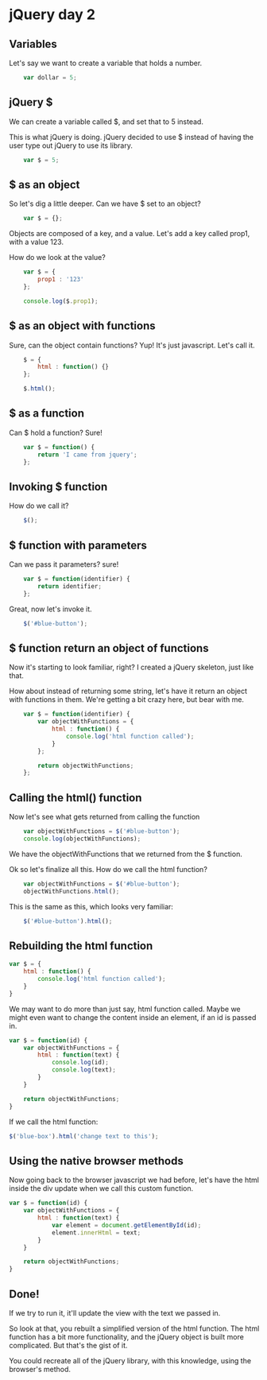 # jQuery day 2 #

## Variables ##

Let's say we want to create a variable that holds a number.

```js
	var dollar = 5;
```

## jQuery $ ##

We can create a variable called $, and set that to 5 instead.

This is what jQuery is doing. jQuery decided to use $ instead of having the user type out jQuery to use its library.

```js
	var $ = 5;
```

## $ as an object ##

So let's dig a little deeper. Can we have $ set to an object?

```js
	var $ = {};
```

Objects are composed of a key, and a value. Let's add a key called prop1, with a value 123.

How do we look at the value?

```js
	var $ = {
		prop1 : '123'
	};

	console.log($.prop1);
```

## $ as an object with functions ##

Sure, can the object contain functions? Yup! It's just javascript.
Let's call it.

```js
	$ = {
		html : function() {}
	};

	$.html();
```

## $ as a function ##

Can $ hold a function? Sure!

```js
	var $ = function() {
		return 'I came from jquery';
	};
```

## Invoking $ function ##

How do we call it?

```js
	$();
```

## $ function with parameters ##

Can we pass it parameters? sure!

```js
	var $ = function(identifier) {
		return identifier;
	};
```

Great, now let's invoke it.

```js
	$('#blue-button');
```

## $ function return an object of functions ##

Now it's starting to look familiar, right? I created a jQuery skeleton, just like that.

How about instead of returning some string, let's have it return an object with functions in them. We're getting a bit crazy here, but bear with me.

```js
	var $ = function(identifier) {
		var objectWithFunctions = {
			html : function() {
				console.log('html function called');
			}
		};

		return objectWithFunctions;
	};
```

## Calling the html() function ##

Now let's see what gets returned from calling the function

```js
	var objectWithFunctions = $('#blue-button');
	console.log(objectWithFunctions);
```

We have the objectWithFunctions that we returned from the $ function.

Ok so let's finalize all this. How do we call the html function?

```js
	var objectWithFunctions = $('#blue-button');
	objectWithFunctions.html();
```

This is the same as this, which looks very familiar:

```js
	$('#blue-button').html();
```

## Rebuilding the html function ##

```js
var $ = {
	html : function() {
		console.log('html function called');
	}
}
```

We may want to do more than just say, html function called. Maybe we might even want to change the content inside an element, if an id is passed in.

```js
var $ = function(id) {
	var objectWithFunctions = {
		html : function(text) {
			console.log(id);
			console.log(text);
		}
	}

	return objectWithFunctions;
}
```

If we call the html function:

```js
$('blue-box').html('change text to this');
```

## Using the native browser methods ##

Now going back to the browser javascript we had before, let's have the html inside the div update when we call this custom function.

```js
var $ = function(id) {
	var objectWithFunctions = {
		html : function(text) {
			var element = document.getElementById(id);
			element.innerHtml = text;
		}
	}

	return objectWithFunctions;
}
```

## Done! ##

If we try to run it, it'll update the view with the text we passed in.

So look at that, you rebuilt a simplified version of the html function. The html function has a bit more functionality, and the jQuery object is built more complicated. But that's the gist of it.

You could recreate all of the jQuery library, with this knowledge, using the browser's method.
